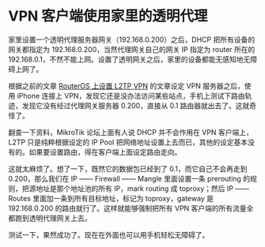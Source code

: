# VPN 客户端使用家里的透明代理

家里设置一个透明代理服务器网关（192.168.0.200）之后，DHCP 把所有设备的网关都指定为 192.168.0.200，当然代理网关自己的网关 IP 指定为 router 所在的 192.168.0.1，不然不能上网。设置了透明网关之后，家里的设备都能无感知地无障碍上网了。

根据之前的文章 [RouterOS 上设置 L2TP VPN](./l2tp_vpn.md) 的文章设定 VPN 服务器之后，使用 iPhone 连接上 VPN，发现它还是没办法访问某些站点，手机上测试下路由轨迹，发现它没有经过代理网关服务器 0.200，直接从 0.1 路由器就出去了。这就奇怪了。

翻查一下资料，MikroTik 论坛上面有人说 DHCP 并不会作用在 VPN 客户端上，L2TP 只是纯粹根据设定的 IP Pool 把网络地址设置上去而已，其他的设定基本没有的。如果要设置路由，得在客户端上面设定路由走向。

这就太麻烦了。想了一下，既然它的数据包已经到了 0.1，而它自己不会再走到 0.200，那么我们在 IP —— Firewall —— Mangle 里面设置一条 prerouting 的规则，把源地址是那个地址池的所有 IP，mark routing 成 toproxy；然后 IP —— Routes 里面加一条到所有目标地址，标记为 toproxy，gateway 是 192.168.0.200 的路由就行了。这样就能够强制把所有 VPN 客户端的所有流量全都跑到透明代理网关上去。

测试一下，果然成功了。现在在外面也可以用手机轻松无障碍了。